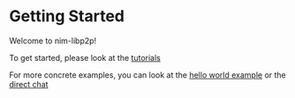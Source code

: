 # Getting Started
Welcome to nim-libp2p!


To get started, please look at the [tutorials](../examples/tutorial_1_connect.md)

For more concrete examples, you can look at the [hello world example](../examples/helloworld.nim) or the [direct chat](../examples/directchat.nim)
